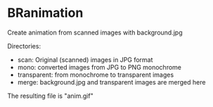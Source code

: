 # BRanimation

Create animation from scanned images with background.jpg


Directories:
- scan: Original (scanned) images in JPG format
- mono: converted images from JPG to PNG monochrome
- transparent: from monochrome to transparent images
- merge: background.jpg and transparent images are merged here

The resulting file is "anim.gif"
